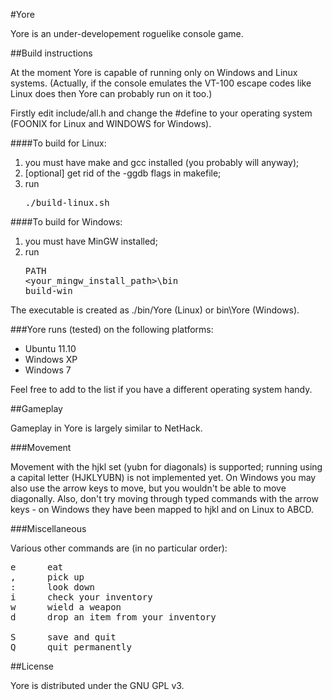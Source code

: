 #Yore

Yore is an under-developement roguelike console game.

##Build instructions

At the moment Yore is capable of running only on Windows and Linux systems. (Actually, if the console emulates the VT-100 escape codes like Linux does then Yore can probably run on it too.)

Firstly edit include/all.h and change the #define to your operating system (FOONIX for Linux and WINDOWS for Windows).

####To build for Linux:

1.  you must have make and gcc installed (you probably will anyway);
2.  [optional] get rid of the -ggdb flags in makefile;
3.  run <pre>./build-linux.sh</pre>

####To build for Windows:

1.  you must have MinGW installed;
2.  run <pre>PATH &lt;your_mingw_install_path&gt;\bin<br />build-win</pre>

The executable is created as ./bin/Yore (Linux) or bin\Yore (Windows).


###Yore runs (tested) on the following platforms:

 *  Ubuntu 11.10
 *  Windows XP
 *  Windows 7

Feel free to add to the list if you have a different operating system handy.

##Gameplay

Gameplay in Yore is largely similar to NetHack. 

###Movement

Movement with the hjkl set (yubn for diagonals) is supported; running using a capital letter (HJKLYUBN) is not implemented yet.
On Windows you may also use the arrow keys to move, but you wouldn't be able to move diagonally. Also, don't try moving through typed commands with the arrow keys - on Windows they have been mapped to hjkl and on Linux to ABCD.

###Miscellaneous

Various other commands are (in no particular order):
<pre>e      eat
,      pick up
:      look down
i      check your inventory
w      wield a weapon
d      drop an item from your inventory

S      save and quit
Q      quit permanently</pre>

##License

Yore is distributed under the GNU GPL v3.

